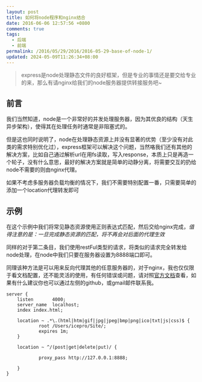 ```yaml
---
layout: post
title: 如何将node程序和nginx结合
date: 2016-06-06 12:57:56 +0800
comments: true
tags:
  - 后端
  - 前端
permalink: /2016/05/29/2016/2016-05-29-base-of-node-1/
updated: 2024-05-09T11:26:34+08:00
---
```


> express是node处理静态文件的良好框架，但是专业的事情还是要交给专业的来，那么有请nginx给我们的node服务器提供转接服务吧~

<!-- more -->

## 前言

我们当然知道，node是一个非常好的并发处理服务器，因为其优良的结构（天生异步架构），使得其在处理任务时通常是非阻塞式的。

但是这也同时说明了，node在处理静态资源上并没有显著的优势（至少没有对此类的需求特别优化过），express框架可以解决这个问题，当然咯我们还有其他的解决方案，比如自己通过解析url在用fs读取，写入response，本质上只是再造一个轮子，没有什么意思，最好的解决方案就是简单的动静分离，将需要交互的扔给node不需要的则由nginx代理。

如果不考虑多服务器负载均衡的情况下，我们不需要特别配置一番，只需要简单的添加一个location代理转发即可

## 示例

在这个示例中我们将常见静态资源使用正则表达式匹配，然后交给nginx完成，*值得注意的是：一旦完成静态资源的匹配，将不再会对后面的代理生效*

同样的对于第二条目，我们使用restFul类型的请求，将类似的请求完全转发给node处理，在node中我们只要在服务器设置为8888端口即可。

同理该种方法是可以用来反向代理其他的任意服务器的，对于nginx，我也仅仅限于看文档配置，还不能灵活的使用，有任何错误或问题，请对照[官方文档](http://nginx.org/en/docs/)查看，如果有什么建议你也可以通过左侧的github，或gmail邮件联系我。

```nginx
server {
	listen       4000;
	server_name  localhost;
	index index.html;

	location ~ .*\.(html|htm|gif|jpg|jpeg|bmp|png|ico|txt|js|css)$ {
	        root /Users/icepro/Site/;
	        expires 1m;
	}

	location ~ ^/(post|get|delete|put)/ {

	        proxy_pass http://127.0.0.1:8888;

	}
}
```